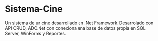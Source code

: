 # Sistema-Cine
Un sistema de un cine desarrollado en .Net Framework.
Desarrolado con API CRUD, ADO.Net con conexiona una base de datos propia en SQL Server, WinForms y Reportes.
